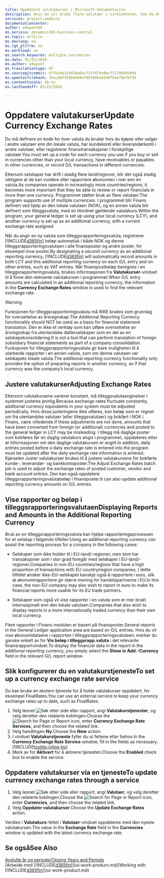 ```yaml
---
title: Oppdatere valutakurser | Microsoft-dokumentasjon
description: Hvis du vil bruke flere valutaer i virksomheten, kan du definere en kode for hver valuta og bruke en ekstern valutakurstjeneste, for eksempel FloatRates.
services: project-madeira
documentationcenter: 
author: edupont04
ms.service: dynamics365-business-central
ms.topic: article
ms.devlang: na
ms.tgt_pltfrm: na
ms.workload: na
ms.search.keywords: multiple currencies
ms.date: 01/25/2018
ms.author: edupont
ms.translationtype: HT
ms.sourcegitcommit: d7fb34e1c9428a64c71ff47be8bcff174649c00d
ms.openlocfilehash: 35ecddf35dbe094ef05760ba4148f8ae79e7bf26
ms.contentlocale: nb-no
ms.lasthandoff: 03/22/2018

---
```

# <a name="update-currency-exchange-rates"></a><span data-ttu-id="eccf8-103">Oppdatere valutakurser</span><span class="sxs-lookup"><span data-stu-id="eccf8-103">Update Currency Exchange Rates</span></span>
<span data-ttu-id="eccf8-104">Du må definere en kode for hver valuta du bruker hvis du kjøper eller selger i andre valutaer enn din lokale valuta, har kundekonti eller leverandørkonti i andre valutaer, eller registrerer finanstransaksjoner i forskjellige valutaer.</span><span class="sxs-lookup"><span data-stu-id="eccf8-104">You must set up a code for each currency you use if you buy or sell in currencies other than your local currency, have receivables or payables in other currencies, or record G/L transactions in different currencies.</span></span>  

<span data-ttu-id="eccf8-105">Ettersom selskaper har drift i stadig flere land/regioner, blir det også stadig viktigere at de kan vurdere eller rapportere økonomien i mer enn én valuta.</span><span class="sxs-lookup"><span data-stu-id="eccf8-105">As companies operate in increasingly more countries/regions, it becomes more important that they be able to review or report financials in more than one currency.</span></span> <span data-ttu-id="eccf8-106">Programmet støtter bruk av flere valutaer.</span><span class="sxs-lookup"><span data-stu-id="eccf8-106">The program supports use of multiple currencies.</span></span> <span data-ttu-id="eccf8-107">I programmet blir Finans definert ved hjelp av den lokale valutaen (NOK), og en annen valuta blir definert som tilleggsvaluta, med en tilordnet gjeldende valutakurs.</span><span class="sxs-lookup"><span data-stu-id="eccf8-107">Within the program, your general ledger is set up using your local currency (LCY), and another currency is set up as an additional currency, with a current exchange rate assigned.</span></span>  

 <span data-ttu-id="eccf8-108">Når du angir en ny valuta som tilleggsrapporteringsvaluta, registrerer [!INCLUDE[d365fin](includes/d365fin_md.md)] beløp automatisk i både NOK og denne tilleggsrapporteringsvalutaen i alle finansposter og andre poster, for eksempel mva-poster.</span><span class="sxs-lookup"><span data-stu-id="eccf8-108">By designating a second currency as an additional reporting currency, [!INCLUDE[d365fin](includes/d365fin_md.md)] will automatically record amounts in both LCY and this additional reporting currency on each G/L entry and on other entries, such as VAT entries.</span></span> <span data-ttu-id="eccf8-109">Når finanspostbeløp beregnes i en tilleggsrapporteringsvaluta, brukes informasjonen fra **Valutakurser**-vinduet til å finne den relevante valutakursen i programmet.</span><span class="sxs-lookup"><span data-stu-id="eccf8-109">When G/L entry amounts are calculated in an additional reporting currency, the information in the **Currency Exchange Rates** window is used to find the relevant exchange rate.</span></span>  

> [!WARNING]  
>  <span data-ttu-id="eccf8-110">Funksjonen for tilleggsrapporteringsvaluta må IKKE brukes som grunnlag for oversettelse av årsregnskap.</span><span class="sxs-lookup"><span data-stu-id="eccf8-110">The Additional Reporting Currency functionality should NOT be used as a basis for financial statement translation.</span></span> <span data-ttu-id="eccf8-111">Den er ikke et verktøy som kan utføre oversettelse av årsregnskap fra utenlandske datterselskaper som en del av en selskapskonsolidering.</span><span class="sxs-lookup"><span data-stu-id="eccf8-111">It is not a tool that can perform translation of foreign subsidiary financial statements as part of a company consolidation.</span></span> <span data-ttu-id="eccf8-112">Funksjonen for tilleggsrapporteringsvaluta gir bare muligheten til å utarbeide rapporter i en annen valuta, som om denne valutaen var selskapets lokale valuta.</span><span class="sxs-lookup"><span data-stu-id="eccf8-112">The additional reporting currency functionality only provides the option of preparing reports in another currency, as if that currency was the company’s local currency.</span></span>

## <a name="adjusting-exchange-rates"></a><span data-ttu-id="eccf8-113">Justere valutakurser</span><span class="sxs-lookup"><span data-stu-id="eccf8-113">Adjusting Exchange Rates</span></span>  
<span data-ttu-id="eccf8-114">Ettersom valutakursene varierer konstant, må tilleggsvalutaangivelser i systemet justeres jevnlig.</span><span class="sxs-lookup"><span data-stu-id="eccf8-114">Because exchange rates fluctuate constantly, additional currency equivalents in your system must be adjusted periodically.</span></span> <span data-ttu-id="eccf8-115">Hvis disse justeringene ikke utføres, kan beløp som er regnet om fra utenlandske valutaer (eller tilleggsvalutaer) og bokført i NOK i Finans, være villedende.</span><span class="sxs-lookup"><span data-stu-id="eccf8-115">If these adjustments are not done, amounts that have been converted from foreign (or additional) currencies and posted to the general ledger in LCY may be misleading.</span></span> <span data-ttu-id="eccf8-116">I tillegg må daglige poster som bokføres før en daglig valutakurs angis i programmet, oppdateres etter at informasjonen om den daglige valutakursen er angitt.</span><span class="sxs-lookup"><span data-stu-id="eccf8-116">In addition, daily entries posted before a daily exchange rate is entered into the program must be updated after the daily exchange rate information is entered.</span></span> <span data-ttu-id="eccf8-117">Kjørselen Juster valutakurser brukes til å justere valutakursene for bokførte kunde-, leverandør- og bankkontoposter.</span><span class="sxs-lookup"><span data-stu-id="eccf8-117">The Adjust Exchange Rates batch job is used to adjust the exchange rates of posted customer, vendor and bank account entries.</span></span> <span data-ttu-id="eccf8-118">Den kan også oppdatere tilleggsrapporteringsvalutabeløp i finansposter.</span><span class="sxs-lookup"><span data-stu-id="eccf8-118">It can also update additional reporting currency amounts on G/L entries.</span></span>  

## <a name="displaying-reports-and-amounts-in-the-additional-reporting-currency"></a><span data-ttu-id="eccf8-119">Vise rapporter og beløp i tilleggsrapporteringsvalutaen</span><span class="sxs-lookup"><span data-stu-id="eccf8-119">Displaying Reports and Amounts in the Additional Reporting Currency</span></span>  
<span data-ttu-id="eccf8-120">Bruk av en tilleggsrapporteringsvaluta kan hjelpe rapporteringsprosessen for et selskap i følgende tilfeller:</span><span class="sxs-lookup"><span data-stu-id="eccf8-120">Using an additional reporting currency can assist the reporting process for a company in the following cases:</span></span>  

- <span data-ttu-id="eccf8-121">Selskaper som ikke holder til i EU-land/-regioner, men som har transaksjoner som i stor grad foregår med selskaper i EU-land/-regioner.</span><span class="sxs-lookup"><span data-stu-id="eccf8-121">Companies in non-EU countries/regions that have a high proportion of transactions with EU country/region companies.</span></span> <span data-ttu-id="eccf8-122">I dette tilfellet ønsker ikke-EU-selskapet kanskje også å rapportere i euro, slik at økonomirapportene gir større mening for handelspartnerne i EU.</span><span class="sxs-lookup"><span data-stu-id="eccf8-122">In this case, the non-EU company may also wish to report in euro to make its financial reports more usable for its EU trade partners.</span></span>  

- <span data-ttu-id="eccf8-123">Selskaper som også vil vise rapporter i en valuta som er mer brukt internasjonalt enn den lokale valutaen.</span><span class="sxs-lookup"><span data-stu-id="eccf8-123">Companies that also wish to display reports in a more internationally traded currency than their own local currency.</span></span>  

<span data-ttu-id="eccf8-124">Flere rapporter i Finans-modulen er basert på finansposter.</span><span class="sxs-lookup"><span data-stu-id="eccf8-124">Several reports in the General Ledger application area are based on G/L entries.</span></span> <span data-ttu-id="eccf8-125">Hvis du vil vise økonomidataene i rapporten i tilleggsrapporteringsvalutaen, merker du ganske enkelt av for **Vis beløp i tilleggsrapp.valuta** i det relevante finansrapportvinduet.</span><span class="sxs-lookup"><span data-stu-id="eccf8-125">To display the financial data in the report in the additional reporting currency, you simply select the **Show in Add.-Currency** field in the relevant G/L report window.</span></span>  

## <a name="to-set-up-a-currency-exchange-rate-service"></a><span data-ttu-id="eccf8-126">Slik konfigurerer du en valutakurstjeneste</span><span class="sxs-lookup"><span data-stu-id="eccf8-126">To set up a currency exchange rate service</span></span>
<span data-ttu-id="eccf8-127">Du kan bruke en ekstern tjeneste for å holde valutakurser oppdatert, for eksempel FloatRates.</span><span class="sxs-lookup"><span data-stu-id="eccf8-127">You can use an external service to keep your currency exchange rates up to date, such as FloatRates.</span></span>

1. <span data-ttu-id="eccf8-128">Velg ikonet ![Søk etter side eller rapport](media/ui-search/search_small.png "Søk etter side eller rapport"), angi **Valutakurstjenester**, og velg deretter den relaterte koblingen.</span><span class="sxs-lookup"><span data-stu-id="eccf8-128">Choose the ![Search for Page or Report](media/ui-search/search_small.png "Search for Page or Report icon") icon, enter **Currency Exchange Rate Services**, and then choose the related link.</span></span>
2. <span data-ttu-id="eccf8-129">Velg handlingen **Ny**.</span><span class="sxs-lookup"><span data-stu-id="eccf8-129">Choose the **New** action.</span></span>
3. <span data-ttu-id="eccf8-130">I vinduet **Valutakurstjeneste** fyller du ut feltene etter behov.</span><span class="sxs-lookup"><span data-stu-id="eccf8-130">In the **Currency Exchange Rate Service** window, fill in the fields as necessary.</span></span> [!INCLUDE[tooltip-inline-tip](includes/tooltip-inline-tip_md.md)]
4. <span data-ttu-id="eccf8-131">Merk av for **Aktivert** for å aktivere tjenesten.</span><span class="sxs-lookup"><span data-stu-id="eccf8-131">Choose the **Enabled** check box to enable the service.</span></span>

## <a name="to-update-currency-exchange-rates-through-a-service"></a><span data-ttu-id="eccf8-132">Oppdatere valutakurser via en tjeneste</span><span class="sxs-lookup"><span data-stu-id="eccf8-132">To update currency exchange rates through a service</span></span>
1. <span data-ttu-id="eccf8-133">Velg ikonet ![Søk etter side eller rapport](media/ui-search/search_small.png "Søk etter side eller rapport"), angi **Valutaer**, og velg deretter den relaterte koblingen.</span><span class="sxs-lookup"><span data-stu-id="eccf8-133">Choose the ![Search for Page or Report](media/ui-search/search_small.png "Search for Page or Report icon") icon, enter **Currencies**, and then choose the related link.</span></span>
2. <span data-ttu-id="eccf8-134">Velg **Oppdater valutakurser**.</span><span class="sxs-lookup"><span data-stu-id="eccf8-134">Choose the **Update Exchange Rates** action.</span></span>

<span data-ttu-id="eccf8-135">Verdien i **Valutakurs**-feltet i **Valutaer**-vinduet oppdateres med den nyeste valutakursen.</span><span class="sxs-lookup"><span data-stu-id="eccf8-135">The value in the **Exchange Rate** field in the **Currencies** window is updated with the latest currency exchange rate.</span></span>

## <a name="see-also"></a><span data-ttu-id="eccf8-136">Se også</span><span class="sxs-lookup"><span data-stu-id="eccf8-136">See Also</span></span>
[<span data-ttu-id="eccf8-137">Avslutte år og perioder</span><span class="sxs-lookup"><span data-stu-id="eccf8-137">Closing Years and Periods</span></span>](year-close-years-periods.md)  
<span data-ttu-id="eccf8-138">[Arbeide med [!INCLUDE[d365fin](includes/d365fin_md.md)]](ui-work-product.md)</span><span class="sxs-lookup"><span data-stu-id="eccf8-138">[Working with [!INCLUDE[d365fin](includes/d365fin_md.md)]](ui-work-product.md)</span></span>

